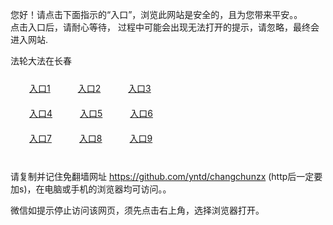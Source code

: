 您好！请点击下面指示的“入口”，浏览此网站是安全的，且为您带来平安。。 <br/>
点击入口后，请耐心等待， 过程中可能会出现无法打开的提示，请忽略，最终会进入网站. </br>

法轮大法在长春<br/>
<div style="padding:10px"><a style="margin:20px" target="_blank" href="https://d33tgq1zfd874t.cloudfront.net/2Qpsp?izuhpnv" id="ccLink1" rel="nofollow">入口1</a> <a target="_blank" style="margin:20px" href="https://d1woc96ylibmfr.cloudfront.net/2Qpsp?itbiluum" id="ccLink2" rel="nofollow">入口2</a> <a style="margin:20px" target="_blank" href="https://d2pjixp52f6i8f.cloudfront.net/2Qpsp?dhuuqoxk" id="ccLink3" rel="nofollow">入口3</a></div>

<div style="padding:10px" ><a style="margin:20px" target="_blank" href="https://d33tgq1zfd874t.cloudfront.net/2Qpsp?izuhpnv" id="ccLink4" rel="nofollow">入口4</a> <a style="margin:20px" href="https://d1woc96ylibmfr.cloudfront.net/2Qpsp?itbiluum" target="_blank" id="ccLink5" rel="nofollow">入口5</a> <a style="margin:20px" href="https://d2pjixp52f6i8f.cloudfront.net/2Qpsp?dhuuqoxk" target="_blank" id="ccLink6" rel="nofollow">入口6</a></div>

<div style="padding:10px"><a style="margin:20px" target="_blank" href="https://d33tgq1zfd874t.cloudfront.net/2Qpsp?izuhpnv" id="ccLink7" rel="nofollow">入口7</a> <a style="margin:20px" href="https://d1woc96ylibmfr.cloudfront.net/2Qpsp?itbiluum" target="_blank" id="ccLink8" rel="nofollow">入口8</a> <a style="margin:20px" target="_blank" href="https://d2pjixp52f6i8f.cloudfront.net/2Qpsp?dhuuqoxk" id="ccLink9" rel="nofollow">入口9</a></div>

<br/>



请复制并记住免翻墙网址 https://github.com/yntd/changchunzx (http后一定要加s)，在电脑或手机的浏览器均可访问。。<br/>

微信如提示停止访问该网页，须先点击右上角，选择浏览器打开。
